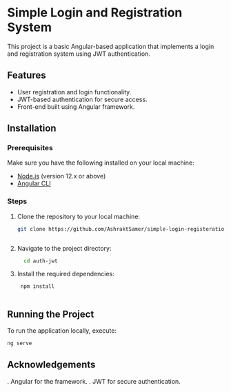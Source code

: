 # Simple Login and Registration System

This project is a basic Angular-based application that implements a login and registration system using JWT authentication.

## Features
- User registration and login functionality.
- JWT-based authentication for secure access.
- Front-end built using Angular framework.

## Installation

### Prerequisites
Make sure you have the following installed on your local machine:
- [Node.js](https://nodejs.org/) (version 12.x or above)
- [Angular CLI](https://angular.io/cli)

### Steps
1. Clone the repository to your local machine:
   ```bash
   git clone https://github.com/AshraktSamer/simple-login-registeration-system.git



2. Navigate to the project directory:
   ```bash
     cd auth-jwt

3. Install the required dependencies:
   ```bash 
    npm install



## Running the Project


To run the application locally, execute:

```bash
ng serve
```



## Acknowledgements

  . Angular for the framework.
  . JWT for secure authentication.



